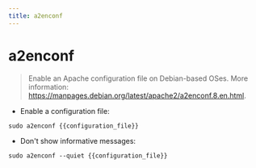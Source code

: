```yaml
---
title: a2enconf
---
```

# a2enconf

> Enable an Apache configuration file on Debian-based OSes.
> More information: <https://manpages.debian.org/latest/apache2/a2enconf.8.en.html>.

- Enable a configuration file:

`sudo a2enconf {{configuration_file}}`

- Don't show informative messages:

`sudo a2enconf --quiet {{configuration_file}}`
